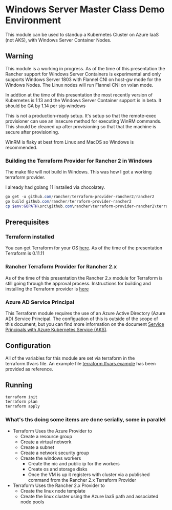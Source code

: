 # Windows Server Master Class Demo Environment

This module can be used to standup a Kubernetes Cluster on Azure IaaS (not AKS), with Windows Server Container Nodes.

## Warning

This module is a working in progress.  As of the time of this presentation the Rancher support for Windows Server Containers is experimental and only supports Windows Server 1803 with Flannel CNI on host-gw mode for the Windows Nodes.  The Linux nodes will run Flannel CNI on vxlan mode.

In addtion at the time of this presentation the most recently version of Kubernetes is 1.13 and the Windows Server Container support is in beta.  It should be GA by 1.14 per sig-windows

This is not a production-ready setup.  It's setup so that the remote-exec provisioner can use an insecure method for executing WinRM commands. This should be cleaned up after provisioning so that that the machine is secure after provisioning.

WinRM is flaky at best from Linux and MacOS so Windows is recommended.

### Building the Terraform Provider for Rancher 2 in Windows

The make file will not build in Windows.  This was how I got a working terraform provider.  

I already had golang 11 installed via chocolatey.

```powershell
go get -u github.com/rancher/terraform-provider-rancher2/rancher2
go build github.com/rancher/terraform-provider-rancher2
cp $env:GOPATH\src\github.com\rancher\terraform-provider-rancher2\terraform-provider-rancher2.exe .\.terraform\plugins\windows_amd64\
```

## Prerequisites

### Terraform installed

You can get Terraform for your OS [here](https://www.terraform.io/downloads.html).  As of the time of the presentation Terraform is 0.11.11

### Rancher Terraform Provider for Rancher 2.x

As of the time of this presentation the Rancher 2.x module for Terraform is still going through the approval process.  Instructions for building and installing the Terraform provider is [here](https://github.com/rancher/terraform-provider-rancher2/#building-the-provider)

### Azure AD Service Principal

This Terraform module requires the use of an Azure Active Directory (Azure AD) Service Principal.  The configuation of this is outside of the scope of this document, but you can find more information on the document [Service Principals with Azure Kubernetes Service (AKS)](https://docs.microsoft.com/en-us/azure/aks/kubernetes-service-principal).

## Configuration

All of the variables for this module are set via terraform in the terraform.tfvars file.  An example file [terraform.tfvars.example](terraform.tfvars.example) has been provided as reference.

## Running

```bash
terraform init
terraform plan
terraform apply
```

### What's ths doing some items are done serially, some in parallel

- Terraform Uses the Azure Provider to
  - Create a resource group
  - Create a virtual network
  - Create a subnet
  - Create a network security group
  - Create the windows workers
    - Create the nic and public ip for the workers
    - Create os and storage disks
    - Once the VM is up it registers with cluster via a published command from the Rancher 2.x Terraform Provider
- Terraform Uses the Rancher 2.x Provider to
  - Create the linux node template
  - Create the linux cluster using the Azure IaaS path and associated node pools
